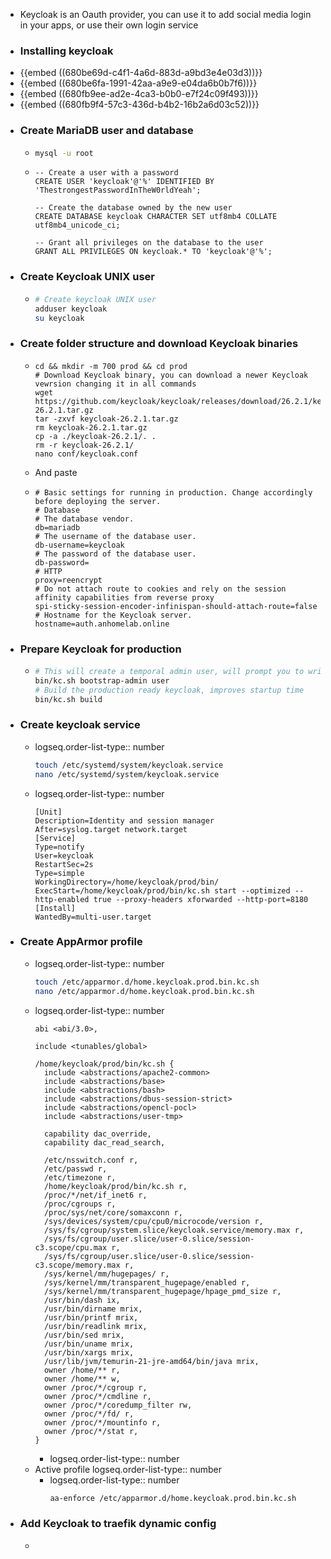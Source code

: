 - Keycloak is an Oauth provider, you can use it to add social media login in your apps, or use their own login service
- ### Installing keycloak
- {{embed ((680be69d-c4f1-4a6d-883d-a9bd3e4e03d3))}}
- {{embed ((680be6fa-1991-42aa-a9e9-e04da6b0b7f6))}}
- {{embed ((680fb9ee-ad2e-4ca3-b0b0-e7f24c09f493))}}
- {{embed ((680fb9f4-57c3-436d-b4b2-16b2a6d03c52))}}
- ### Create MariaDB user and database
	- ```sh
	  mysql -u root
	  ```
	- ```mysql
	  -- Create a user with a password
	  CREATE USER 'keycloak'@'%' IDENTIFIED BY 'ThestrongestPasswordInTheW0rldYeah';
	  
	  -- Create the database owned by the new user
	  CREATE DATABASE keycloak CHARACTER SET utf8mb4 COLLATE utf8mb4_unicode_ci;
	  
	  -- Grant all privileges on the database to the user
	  GRANT ALL PRIVILEGES ON keycloak.* TO 'keycloak'@'%';
	  
	  ```
- ### Create Keycloak UNIX user
	- ```sh
	  # Create keycloak UNIX user
	  adduser keycloak
	  su keycloak
	  ```
- ### Create folder structure and download Keycloak binaries
	- ```
	  cd && mkdir -m 700 prod && cd prod
	  # Download Keycloak binary, you can download a newer Keycloak vewrsion changing it in all commands
	  wget https://github.com/keycloak/keycloak/releases/download/26.2.1/keycloak-26.2.1.tar.gz
	  tar -zxvf keycloak-26.2.1.tar.gz
	  rm keycloak-26.2.1.tar.gz
	  cp -a ./keycloak-26.2.1/. .
	  rm -r keycloak-26.2.1/
	  nano conf/keycloak.conf
	  ```
	- And paste
	- ```.env
	  # Basic settings for running in production. Change accordingly before deploying the server.
	  # Database
	  # The database vendor.
	  db=mariadb
	  # The username of the database user.
	  db-username=keycloak
	  # The password of the database user.
	  db-password=
	  # HTTP
	  proxy=reencrypt
	  # Do not attach route to cookies and rely on the session affinity capabilities from reverse proxy
	  spi-sticky-session-encoder-infinispan-should-attach-route=false
	  # Hostname for the Keycloak server.
	  hostname=auth.anhomelab.online
	  ```
- ### Prepare Keycloak for production
	- ```sh
	  # This will create a temporal admin user, will prompt you to write the username and temp password
	  bin/kc.sh bootstrap-admin user
	  # Build the production ready keycloak, improves startup time
	  bin/kc.sh build
	  ```
- ### Create keycloak service
	- logseq.order-list-type:: number
	  ```bash
	  touch /etc/systemd/system/keycloak.service
	  nano /etc/systemd/system/keycloak.service
	  ```
	- logseq.order-list-type:: number
	  ```service
	  [Unit]
	  Description=Identity and session manager
	  After=syslog.target network.target
	  [Service]
	  Type=notify
	  User=keycloak
	  RestartSec=2s
	  Type=simple
	  WorkingDirectory=/home/keycloak/prod/bin/
	  ExecStart=/home/keycloak/prod/bin/kc.sh start --optimized --http-enabled true --proxy-headers xforwarded --http-port=8180
	  [Install]
	  WantedBy=multi-user.target
	  ```
- ### Create AppArmor profile
	- logseq.order-list-type:: number
	  ```bash
	  touch /etc/apparmor.d/home.keycloak.prod.bin.kc.sh
	  nano /etc/apparmor.d/home.keycloak.prod.bin.kc.sh
	  ```
	- logseq.order-list-type:: number
	  ```service
	  abi <abi/3.0>,
	  
	  include <tunables/global>
	  
	  /home/keycloak/prod/bin/kc.sh {
	    include <abstractions/apache2-common>
	    include <abstractions/base>
	    include <abstractions/bash>
	    include <abstractions/dbus-session-strict>
	    include <abstractions/opencl-pocl>
	    include <abstractions/user-tmp>
	  
	    capability dac_override,
	    capability dac_read_search,
	  
	    /etc/nsswitch.conf r,
	    /etc/passwd r,
	    /etc/timezone r,
	    /home/keycloak/prod/bin/kc.sh r,
	    /proc/*/net/if_inet6 r,
	    /proc/cgroups r,
	    /proc/sys/net/core/somaxconn r,
	    /sys/devices/system/cpu/cpu0/microcode/version r,
	    /sys/fs/cgroup/system.slice/keycloak.service/memory.max r,
	    /sys/fs/cgroup/user.slice/user-0.slice/session-c3.scope/cpu.max r,
	    /sys/fs/cgroup/user.slice/user-0.slice/session-c3.scope/memory.max r,
	    /sys/kernel/mm/hugepages/ r,
	    /sys/kernel/mm/transparent_hugepage/enabled r,
	    /sys/kernel/mm/transparent_hugepage/hpage_pmd_size r,
	    /usr/bin/dash ix,
	    /usr/bin/dirname mrix,
	    /usr/bin/printf mrix,
	    /usr/bin/readlink mrix,
	    /usr/bin/sed mrix,
	    /usr/bin/uname mrix,
	    /usr/bin/xargs mrix,
	    /usr/lib/jvm/temurin-21-jre-amd64/bin/java mrix,
	    owner /home/** r,
	    owner /home/** w,
	    owner /proc/*/cgroup r,
	    owner /proc/*/cmdline r,
	    owner /proc/*/coredump_filter rw,
	    owner /proc/*/fd/ r,
	    owner /proc/*/mountinfo r,
	    owner /proc/*/stat r,
	  }
	  
	  ```
		- logseq.order-list-type:: number
	- Active profile
	  logseq.order-list-type:: number
		- logseq.order-list-type:: number
		  ```bash
		  aa-enforce /etc/apparmor.d/home.keycloak.prod.bin.kc.sh
		  ```
- ### Add Keycloak to traefik dynamic config
	- ```yaml
	  ```
